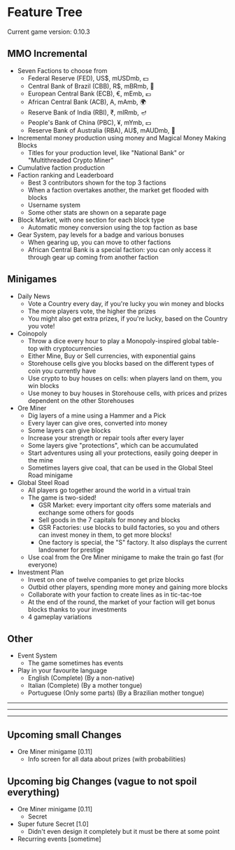 # Feature Tree

Current game version: 0.10.3

## MMO Incremental
- Seven Factions to choose from
  - Federal Reserve (FED), US$, mUSDmb, 💵
  - Central Bank of Brazil (CBB), R$, mBRmb, 🐊
  - European Central Bank (ECB), €, mEmb, 💶
  - African Central Bank (ACB), A, mAmb, 🌍
  - Reserve Bank of India (RBI), ₹, mIRmb, 🪔
  - People's Bank of China (PBC), ¥, mYmb, 💴
  - Reserve Bank of Australia (RBA), AU$, mAUDmb, 🌊
- Incremental money production using money and Magical Money Making Blocks
  - Titles for your production level, like "National Bank" or "Multithreaded Crypto Miner"
- Cumulative faction production
- Faction ranking and Leaderboard
  - Best 3 contributors shown for the top 3 factions
  - When a faction overtakes another, the market get flooded with blocks
  - Username system
  - Some other stats are shown on a separate page
- Block Market, with one section for each block type
  - Automatic money conversion using the top faction as base
- Gear System, pay levels for a badge and various bonuses
  - When gearing up, you can move to other factions
  - African Central Bank is a special faction: you can only access it through gear up coming from another faction

## Minigames
- Daily News
  - Vote a Country every day, if you're lucky you win money and blocks
  - The more players vote, the higher the prizes
  - You might also get extra prizes, if you're lucky, based on the Country you vote!
- Coinopoly
  - Throw a dice every hour to play a Monopoly-inspired global table-top with cryptocurrencies
  - Either Mine, Buy or Sell currencies, with exponential gains
  - Storehouse cells give you blocks based on the different types of coin you currently have
  - Use crypto to buy houses on cells: when players land on them, you win blocks
  - Use money to buy houses in Storehouse cells, with prices and prizes dependent on the other Storehouses
- Ore Miner
  - Dig layers of a mine using a Hammer and a Pick
  - Every layer can give ores, converted into money
  - Some layers can give blocks
  - Increase your strength or repair tools after every layer
  - Some layers give "protections", which can be accumulated
  - Start adventures using all your protections, easily going deeper in the mine
  - Sometimes layers give coal, that can be used in the Global Steel Road minigame
- Global Steel Road
  - All players go together around the world in a virtual train
  - The game is two-sided!
    - GSR Market: every important city offers some materials and exchange some others for goods
    - Sell goods in the 7 capitals for money and blocks
    - GSR Factories: use blocks to build factories, so you and others can invest money in them, to get more blocks!
    - One factory is special, the "S" factory. It also displays the current landowner for prestige
  - Use coal from the Ore Miner minigame to make the train go fast (for everyone)
- Investment Plan
  - Invest on one of twelve companies to get prize blocks
  - Outbid other players, spending more money and gaining more blocks
  - Collaborate with your faction to create lines as in tic-tac-toe
  - At the end of the round, the market of your faction will get bonus blocks thanks to your investments
  - 4 gameplay variations

## Other
- Event System
  - The game sometimes has events
- Play in your favourite language
  - English (Complete) (By a non-native)
  - Italian (Complete) (By a mother tongue)
  - Portuguese (Only some parts) (By a Brazilian mother tongue)

_______________________________________________________________________________
_______________________________________________________________________________
_______________________________________________________________________________

## Upcoming small Changes
- Ore Miner minigame [0.11]
  - Info screen for all data about prizes (with probabilities)


## Upcoming big Changes (vague to not spoil everything)
- Ore Miner minigame [0.11]
  - Secret
- Super future Secret [1.0]
  - Didn't even design it completely but it must be there at some point
- Recurring events [sometime]
